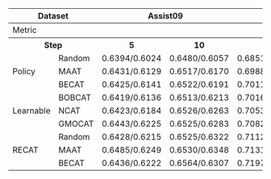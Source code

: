 <table class="tg">
<thead>
  <tr>
    <th class="tg-c3ow" colspan="2">Dataset</th>
    <th class="tg-c3ow" colspan="4">Assist09</th>
    <th class="tg-c3ow" colspan="4">NIPS-EDU</th>
    <th class="tg-c3ow" colspan="4">Assist12</th>
    <th class="tg-c3ow" colspan="4">Math</th>
  </tr>
</thead>
<tbody>
  <tr>
    <td class="tg-c3ow" colspan="2">Metric</td>
    <th class="tg-c3ow" colspan="16">AUC/ACC</th>
  </tr>
  <tr>
    <th class="tg-c3ow" colspan="2">Step</th>
    <th class="tg-c3ow" colspan="2">5</th>
    <th class="tg-c3ow" colspan="2">10</th>
    <th class="tg-c3ow" colspan="2">5</th>
    <th class="tg-c3ow" colspan="2">10</th>
    <th class="tg-c3ow" colspan="2">5</th>
    <th class="tg-c3ow" colspan="2">10</th>
    <th class="tg-c3ow" colspan="2">5</th>
    <th class="tg-c3ow" colspan="2">10</th>
  </tr>
  <tr>
    <td class="tg-c3ow" rowspan="3">Policy</td>
    <td class="tg-c3ow">Random</td>
    <td class="tg-c3ow" colspan="2">0.6394/0.6024</td>
    <td class="tg-c3ow" colspan="2">0.6480/0.6057</td>
    <td class="tg-c3ow" colspan="2">0.6851/0.6265</td>
    <td class="tg-c3ow" colspan="2">0.7035/0.6305</td>
    <td class="tg-c3ow" colspan="2">0.6452/0.7050</td>
    <td class="tg-c3ow" colspan="2">0.6488/0.7085</td>
    <td class="tg-c3ow" colspan="2">0.7240/0.6577</td>
    <td class="tg-c3ow" colspan="2">0.7302/0.6733</td>
  </tr>
  <tr>
    <td class="tg-c3ow">MAAT</td>
    <td class="tg-c3ow" colspan="2">0.6431/0.6129</td>
    <td class="tg-c3ow" colspan="2">0.6517/0.6170</td>
    <td class="tg-c3ow" colspan="2">0.6988/0.6349</td>
    <td class="tg-c3ow" colspan="2">0.7226/0.6329</td>
    <td class="tg-c3ow" colspan="2">0.6549/0.7120</td>
    <td class="tg-c3ow" colspan="2">0.6563/0.7137</td>
    <td class="tg-c3ow" colspan="2">0.7262/0.6653</td>
    <td class="tg-c3ow" colspan="2">0.7425/0.6800</td>
  </tr>
  <tr>
    <td class="tg-c3ow">BECAT</td>
    <td class="tg-c3ow" colspan="2">0.6425/0.6141</td>
    <td class="tg-c3ow" colspan="2">0.6522/0.6191</td>
    <td class="tg-c3ow" colspan="2">0.7011/0.6404</td>
    <td class="tg-c3ow" colspan="2">0.7288/0.6491</td>
    <td class="tg-c3ow" colspan="2">0.6589/0.7133</td>
    <td class="tg-c3ow" colspan="2">0.6611/0.7172</td>
    <td class="tg-c3ow" colspan="2">0.7189/0.6601</td>
    <td class="tg-c3ow" colspan="2">0.7432/0.6822</td>
  </tr>
  <tr>
    <td class="tg-c3ow" rowspan="3">Learnable</td>
    <td class="tg-c3ow">BOBCAT</td>
    <td class="tg-c3ow" colspan="2">0.6419/0.6136</td>
    <td class="tg-c3ow" colspan="2">0.6513/0.6213</td>
    <td class="tg-c3ow" colspan="2">0.7016/0.6395</td>
    <td class="tg-c3ow" colspan="2">0.7268/0.6513</td>
    <td class="tg-c3ow" colspan="2">0.6553/0.7125</td>
    <td class="tg-c3ow" colspan="2">0.6680/0.7197</td>
    <td class="tg-c3ow" colspan="2">0.7211/0.6649</td>
    <td class="tg-c3ow" colspan="2">0.7453/0.6864</td>
  </tr>
  <tr>
    <td class="tg-c3ow">NCAT</td>
    <td class="tg-c3ow" colspan="2">0.6423/0.6184</td>
    <td class="tg-c3ow" colspan="2">0.6526/0.6263</td>
    <td class="tg-c3ow" colspan="2">0.7053/0.6421</td>
    <td class="tg-c3ow" colspan="2">0.7298/0.6533</td>
    <td class="tg-c3ow" colspan="2">0.6565/0.7154</td>
    <td class="tg-c3ow" colspan="2">0.6653/0.7203</td>
    <td class="tg-c3ow" colspan="2">0.7245/0.6673</td>
    <td class="tg-c3ow" colspan="2">0.7467/0.6856</td>
  </tr>
  <tr>
    <td class="tg-c3ow">GMOCAT</td>
    <td class="tg-c3ow" colspan="2">0.6443/0.6225</td>
    <td class="tg-c3ow" colspan="2">0.6525/0.6283</td>
    <td class="tg-c3ow" colspan="2">0.7082/0.6478</td>
    <td class="tg-c3ow" colspan="2">0.7314/0.6546</td>
    <td class="tg-c3ow" colspan="2">0.6633/0.7144</td>
    <td class="tg-c3ow" colspan="2">0.6741/0.7188</td>
    <td class="tg-c3ow" colspan="2">0.0.7278/0.6704</td>
    <td class="tg-c3ow" colspan="2">0.7524/0.6933</td>
  </tr>
  <tr>
    <td class="tg-c3ow" rowspan="3">RECAT</td>
    <td class="tg-c3ow">Random</td>
    <td class="tg-c3ow" colspan="2">0.6428/0.6215</td>
    <td class="tg-c3ow" colspan="2">0.6525/0.6322</td>
    <td class="tg-c3ow" colspan="2">0.7112/0.6498</td>
    <td class="tg-c3ow" colspan="2">0.7356/0.6615</td>
    <td class="tg-c3ow" colspan="2">0.6706/0.7158</td>
    <td class="tg-c3ow" colspan="2">0.6801/0.7211</td>
    <td class="tg-c3ow" colspan="2">0.7339/0.6728</td>
    <td class="tg-c3ow" colspan="2">0.7514/0.6923</td>
  </tr>
  <tr>
    <td class="tg-c3ow">MAAT</td>
    <td class="tg-c3ow" colspan="2">0.6485/0.6249</td>
    <td class="tg-c3ow" colspan="2">0.6530/0.6348</td>
    <td class="tg-c3ow" colspan="2">0.7131/0.6525</td>
    <td class="tg-c3ow" colspan="2">0.7400/0.6663</td>
    <td class="tg-c3ow" colspan="2">0.6711/0.7170</td>
    <td class="tg-c3ow" colspan="2">0.6805/0.7222</td>
    <td class="tg-c3ow" colspan="2">0.7345/0.6737</td>
    <td class="tg-c3ow" colspan="2">0.7562/0.6945</td>
  </tr>
  <tr>
    <td class="tg-c3ow">BECAT</td>
    <td class="tg-c3ow" colspan="2">0.6436/0.6222</td>
    <td class="tg-c3ow" colspan="2">0.6564/0.6307</td>
    <td class="tg-c3ow" colspan="2">0.7197/0.6542</td>
    <td class="tg-c3ow" colspan="2">0.7423/0.6632</td>
    <td class="tg-c3ow" colspan="2">0.6709/0.7161</td>
    <td class="tg-c3ow" colspan="2">0.6815/0.7213</td>
    <td class="tg-c3ow" colspan="2">0.7356/0.6758</td>
    <td class="tg-c3ow" colspan="2">0.7574/0.6956</td>
  </tr>
</tbody>
</table>
